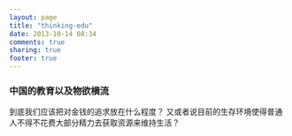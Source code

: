 ```yaml
---
layout: page
title: "thinking-edu"
date: 2013-10-14 08:34
comments: true
sharing: true
footer: true
---
```


### 中国的教育以及物欲横流

到底我们应该把对金钱的追求放在什么程度？ 又或者说目前的生存环境使得普通人不得不花费大部分精力去获取资源来维持生活？


